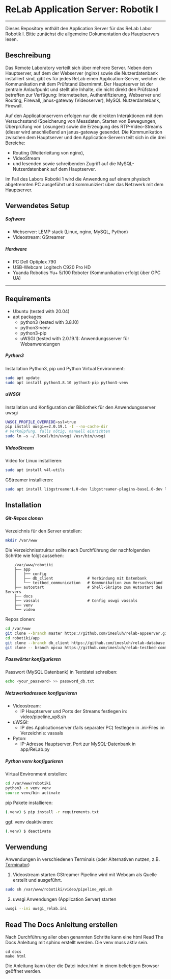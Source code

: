 # ReLab Application Server: Robotik I
-----------------------

Dieses Repository enthält den Application Server für das ReLab Labor Robotik I.
Bitte zunächst die allgemeine Dokumentation des Hauptservers lesen.

## Beschreibung
Das Remote Laboratory verteilt sich über mehrere Server. Neben dem Hauptserver, auf dem der Webserver (nginx) sowie die Nutzerdatenbank installiert sind, gibt es für jedes ReLab einen Application-Server, welcher die Kommunikation mit dem Prüfstand übernimmt. Der Hauptserver ist der zentrale Anlaufpunkt und stellt alle Inhalte, die nicht direkt den Prüfstand betreffen zur Verfügung: Internetseiten, Authentifizierung, Webserver und Routing, Firewall, janus-gateway (Videoserver), MySQL Nutzerdantebank, Firewall.

Auf den Applicationservern erfolgen nur die direkten Interaktionen mit dem Versuchsstand (Speicherung von Messdaten, Starten von Bewegungen, Überprüfung von Lösungen) sowie die Erzeugung des RTP-Video-Streams (dieser wird anschließend an janus-gateway gesendet. Die Kommunikation zwischen dem Hauptserver und den Application-Servern teilt sich in die drei Bereiche:

- Routing (Weiterleitung von nginx),
- VideoStream
- und lesenden sowie schreibenden Zugriff auf die MySQL-Nutzerdatenbank auf dem Hauptserver.

Im Fall des Labors Robotki 1 wird die Anwendung auf einem physisch abgetrennten PC ausgeführt und kommuniziert über das Netzwerk mit dem Hauptserver.

## Verwendetes Setup
##### Software

- Webserver: LEMP stack (Linux, nginx, MySQL, Python)
- Videostream: GStreamer

##### Hardware
- PC Dell Optiplex 790
- USB-Webcam Logitech C920 Pro HD
- Yuanda Robotics Yu+ 5/100 Roboter (Kommunikation erfolgt über OPC UA)


_______________________________________________
## Requirements

- Ubuntu (tested with 20.04)
- apt packages:
  - python3 (tested with 3.8.10)
  - python3-venv
  - python3-pip
  - uWSGI (tested with 2.0.19.1): Anwendungsserver für Webanwendungen


##### Python3
Installation Python3, pip und Python Virtual Environment:
```sh
sudo apt update
sudo apt install python3.8.10 python3-pip python3-venv
```

##### uWSGI
Installation und Konfiguration der Bibliothek für den Anwendungsserver uwsgi
```sh
UWSGI_PROFILE_OVERRIDE=ssl=true
pip install uwsgi==2.0.19.1 -I --no-cache-dir
# Verknüpfung, falls nötig, manuell einrichten
sudo ln –s ~/.local/bin/uwsgi /usr/bin/uwsgi
```

##### VideoStream
Video for Linux installieren:
```sh
sudo apt install v4l-utils
```

GStreamer installieren:
```sh
sudo apt install libgstreamer1.0-dev libgstreamer-plugins-base1.0-dev libgstreamer-plugins-bad1.0-dev gstreamer1.0-plugins-base gstreamer1.0-plugins-good gstreamer1.0-plugins-bad gstreamer1.0-plugins-ugly gstreamer1.0-libav gstreamer1.0-tools gstreamer1.0-x gstreamer1.0-alsa gstreamer1.0-gl gstreamer1.0-gtk3 gstreamer1.0-qt5 gstreamer1.0-pulseaudio
```

## Installation
##### Git-Repos clonen

Verzeichnis für den Server erstellen:
```sh
mkdir /var/www
```

Die Verzeichnisstruktur sollte nach Durchführung der nachfolgenden Schritte wie folgt aussehen:
```
    /var/www/robotiki
    ├── app
    │   ├── config
    │   ├── db_client               # Verbindung mit Datenbank
    │   └── testbed_communication   # Kommunikation zum Versuchsstand
    ├── autostart                   # Shell-Skripte zum Autostart des Servers
    ├── docs
    ├── vassals                     # Config uswgi vassals
    ├── venv
    └── video
```

Repos clonen:
```sh
cd /var/www
git clone --branch master https://github.com/imesluh/relab-appserver.git robotiki
cd robotiki/app
git clone --branch db_client https://github.com/imesluh/relab-database.git db_client
git clone -- branch opcua https://github.com/imesluh/relab-testbed-comm.git testbed_communication
```

##### Passwörter konfigurieren

Passwort (MySQL Datenbank) in Textdatei schreiben:

```sh
echo <your_password> >> password_db.txt
```

##### Netzwerkadressen konfigurieren

- Videostream:
  - IP Hauptserver und Ports der Streams festlegen in: video/pipeline_vp8.sh
- uWSGI:
  - IP des Applicationserver (falls separater PC) festlegen in .ini-Files im Verzeichnis: vassals
- Pyton:
  - IP-Adresse Hauptserver, Port zur MySQL-Datenbank in app/ReLab.py


##### Python venv konfigurieren

Virtual Environment erstellen:
```sh
cd /var/www/robotiki
python3 -m venv venv
source venv/bin activate
```

pip Pakete installieren:
```sh
(.venv) $ pip install -r requirements.txt
```

ggf. venv deaktivieren:
```sh
(.venv) $ deactivate
```

## Verwendung
Anwendungen in verschiedenen Terminals (oder Alternativen nutzen, z.B. [Terminator](https://wiki.ubuntuusers.de/Terminator/))

1. Videostream starten
GStreamer Pipeline wird mit Webcam als Quelle erstellt und ausgeführt.
```sh
sudo sh /var/www/robotiki/video/pipeline_vp8.sh
```

2. uwsgi Anwendungen (Application Server) starten
```sh
uwsgi --ini uwsgi_relab.ini
```

## Read The Docs Anleitung erstellen
Nach Durchführung aller oben genannten Schritte kann eine html Read The Docs Anleitung mit sphinx erstellt werden. Die venv muss aktiv sein.

```
cd docs
make html
```
Die Anleitung kann über die Datei index.html in einem beliebigen Browser geöffnet werden.
